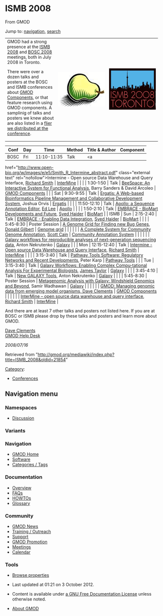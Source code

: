 <div id="mw-page-base" class="noprint">

</div>

<div id="mw-head-base" class="noprint">

</div>

<div id="content" class="mw-body" role="main">

<span id="top"></span>

<div id="mw-js-message" style="display:none;">

</div>



# <span dir="auto">ISMB 2008</span>

<div id="bodyContent">

<div id="siteSub">

From GMOD

</div>

<div id="contentSub">

</div>

<div id="jump-to-nav" class="mw-jump">

Jump to: [navigation](#mw-navigation), [search](#p-search)

</div>

<div id="mw-content-text" class="mw-content-ltr" lang="en" dir="ltr">

<table>
<colgroup>
<col style="width: 33%" />
<col style="width: 33%" />
<col style="width: 33%" />
</colgroup>
<tbody>
<tr class="odd">
<td>GMOD had a strong presence at the <a
href="http://www.iscb.org/ismb2008/" class="external text"
rel="nofollow">ISMB 2008</a> and <a
href="http://open-bio.org/wiki/BOSC_2008" class="external text"
rel="nofollow">BOSC 2008</a> meetings, both in July 2008 in Toronto.
<p>There were over a dozen talks and posters at the BOSC and ISMB
conferences about <a href="GMOD_Components" title="GMOD Components">GMOD
Components</a>, or that feature research using GMOD components. A
samplinig of talks and posters we knew about are also listed in a <a
href="../mediawiki/images/2/2e/GMODatISMB2008.pdf" class="internal"
title="GMODatISMB2008.pdf">flier we distributed at the
conference</a>.</p></td>
<td><a href="File:BoscPear.png" class="image" title="BOSC 2008"><img
src="../mediawiki/images/a/ad/BoscPear.png" width="161" height="115"
alt="BOSC 2008" /></a></td>
<td><a href="File:ISMB2008Skyline.png" class="image"
title="ISMB 2008"><img
src="../mediawiki/images/0/0f/ISMB2008Skyline.png" width="167"
height="136" alt="ISMB 2008" /></a></td>
</tr>
</tbody>
</table>

| Conf | Day | Time | Method | Title & Author | Component |
|----|----|----|----|----|----|
| BOSC | Fri | 11:10-11:35 | Talk | <a
href="http://www.open-bio.org/w/images/e/e5/Smith_R_Intermine_abstract.pdf"
class="external text" rel="nofollow">Intermine - Open source Data
Warehouse and Query Interface</a>, [Richard Smith](User%3ARsmith "User%3ARsmith") | [InterMine](InterMine "InterMine") |
|  |  | 1:30-1:50 | Talk | <a
href="http://www.open-bio.org/w/images/2/27/Sanders_Arcoleo_BeeSpace_abstract.pdf"
class="external text" rel="nofollow">BeeSpace: An Interactive System for
Functional Analysis</a>, Barry Sanders & David Arcoleo | [GMOD Components](GMOD_Components "GMOD Components") |
|  | Sat | 9:30-9:55 | Talk | <a
href="http://www.open-bio.org/w/images/5/59/Orvis_Ergatis_abstract.pdf"
class="external text" rel="nofollow">Ergatis: A Web-based Bioinformatics
Pipeline Management and Collaborative Development System</a>, Joshua Orvis | <a href="Ergatis" class="mw-redirect" title="Ergatis">Ergatis</a> |
|  |  | 11:50-12:10 | Talk | <a href="http://www.open-bio.org/w/images/3/3a/Lee_Apollo_abstract.pdf"
class="external text" rel="nofollow">Apollo: a Sequence Annotation
Editor</a>, [Ed Lee](User%3AElee "User%3AElee") | [Apollo](Apollo.1 "Apollo") |
|  |  | 1:50-2:10 | Talk | <a
href="http://www.open-bio.org/w/images/1/10/Haider_EMBRACE_abstract.pdf"
class="external text" rel="nofollow">EMBRACE - BioMart Developments and
Future</a>, [Syed Haider](User%3ASyedHaider "User%3ASyedHaider") | [BioMart](BioMart "BioMart") |
| ISMB | Sun | 2:15-2:40 | Talk | <a href="http://www.iscb.org/ismb2008/techtrack.php#TT05#TT05"
class="external text" rel="nofollow">EMBRACE - Enabling Data
Integration</a>, [Syed Haider](User%3ASyedHaider "User%3ASyedHaider") | [BioMart](BioMart "BioMart") |
|  |  | 5:45-8:30 | Poster Session | <a href="http://www.iscb.org/uploaded/css/24/3011.pdf"
class="external text" rel="nofollow">A Genome Grid for Finding new Bug
Genes</a>, [Donald Gilbert](User%3ADongilbert "User%3ADongilbert") | [Genome grid](Genome_grid "Genome grid") |
|  |  |  |  | <a href="http://www.iscb.org/uploaded/css/32/10042.pdf"
class="external text" rel="nofollow">A Complete System for Community
Genome Annotation</a>, [Scott Cain](User%3AScott "User%3AScott") | [Community Annotation System](Community_Annotation_System "Community Annotation System") |
|  |  |  |  | <a href="http://www.iscb.org/uploaded/css/32/4298.pdf"
class="external text" rel="nofollow">Galaxy workflows for reproducible
analyses of next-generation sequencing data</a>, Anton Nekrutenko | [Galaxy](Galaxy.1 "Galaxy") |
|  | Mon | 12:15-12:40 | Talk | <a href="http://www.iscb.org/ismb2008/techtrack.php#TT15#TT15"
class="external text" rel="nofollow">Intermine - Open source Data
Warehouse and Query Interface</a>, [Richard Smith](User%3ARsmith "User%3ARsmith") | [InterMine](InterMine "InterMine") |
|  |  | 3:15-3:40 | Talk | <a href="http://www.iscb.org/ismb2008/techtrack.php#TT20#TT20"
class="external text" rel="nofollow">Pathway Tools Software: Regulatory
Networks and Recent Developments</a>, Peter Karp | [Pathway Tools](Pathway_Tools.1 "Pathway Tools") |
|  | Tue | 3:15-3:40 | Talk | <a href="http://www.iscb.org/ismb2008/techtrack.php#TT30#TT30"
class="external text" rel="nofollow">Galaxy Workflows: Enabling Complex
Compu-tational Analysis For Experimental Biologists</a>, [James Taylor](User%3AJamesTaylor "User%3AJamesTaylor") | [Galaxy](Galaxy.1 "Galaxy") |
|  |  | 3:45-4:10 | Talk | <a href="http://www.iscb.org/ismb2008/techtrack.php#TT31#TT31"
class="external text" rel="nofollow">New GALAXY Tools</a>, Anton Nekrutenko | [Galaxy](Galaxy.1 "Galaxy") |
|  |  | 5:45-8:30 | Poster Session | <a href="http://www.iscb.org/uploaded/css/24/2988.pdf"
class="external text" rel="nofollow">Metagenomic Analysis with Galaxy:
Windshield Genomics and Beyond</a>, Samir Wadhawan | [Galaxy](Galaxy.1 "Galaxy") |
|  |  |  |  | <a href="http://www.iscb.org/uploaded/css/24/2817.pdf"
class="external text" rel="nofollow">GMOD: Managing genomic data from
emerging model organisms, Dave Clements</a> | [GMOD Components](GMOD_Components "GMOD Components") |
|  |  |  |  | <a href="http://www.iscb.org/uploaded/css/32/4204.pdf"
class="external text" rel="nofollow">InterMine – open source data
warehouse and query interface</a>, [Richard Smith](User%3ARsmith "User%3ARsmith") | [InterMine](InterMine "InterMine") |

And there are at least 7 other talks and posters not listed here. If you
are at BOSC or ISMB please drop by these talks and posters and learn
more about GMOD.

[Dave Clements](User%3AClements "User%3AClements")  
[GMOD Help Desk](GMOD_Help_Desk "GMOD Help Desk")

*2008/07/16*

</div>

<div class="printfooter">

Retrieved from
"<http://gmod.org/mediawiki/index.php?title=ISMB_2008&oldid=21854>"

</div>

<div id="catlinks" class="catlinks">

<div id="mw-normal-catlinks" class="mw-normal-catlinks">

[Category](Special:Categories "Special:Categories"):

- [Conferences](Category%3AConferences "Category%3AConferences")

</div>

</div>

<div class="visualClear">

</div>

</div>

</div>

<div id="mw-navigation">

## Navigation menu

<div id="mw-head">



<div id="left-navigation">

<div id="p-namespaces" class="vectorTabs" role="navigation"
aria-labelledby="p-namespaces-label">

### Namespaces


- <span id="ca-talk"><a
  href="http://gmod.org/mediawiki/index.php?title=Talk:ISMB_2008&amp;action=edit&amp;redlink=1"
  accesskey="t"
  title="Discussion about the content page [t]">Discussion</a></span>

</div>

<div id="p-variants" class="vectorMenu emptyPortlet" role="navigation"
aria-labelledby="p-variants-label">

### 

### Variants[](#)

<div class="menu">

</div>

</div>

</div>





</div>

</div>

</div>

<div id="mw-panel">

<div id="p-logo" role="banner">

<a href="Main_Page"
style="background-image: url(../images/GMOD-cogs.png);"
title="Visit the main page"></a>

</div>

<div id="p-Navigation" class="portal" role="navigation"
aria-labelledby="p-Navigation-label">

### Navigation

<div class="body">

- <span id="n-GMOD-Home">[GMOD Home](Main_Page)</span>
- <span id="n-Software">[Software](GMOD_Components)</span>
- <span id="n-Categories-.2F-Tags">[Categories /
  Tags](Categories)</span>

</div>

</div>

<div id="p-Documentation" class="portal" role="navigation"
aria-labelledby="p-Documentation-label">

### Documentation

<div class="body">

- <span id="n-Overview">[Overview](Overview)</span>
- <span id="n-FAQs">[FAQs](Category%3AFAQ)</span>
- <span id="n-HOWTOs">[HOWTOs](Category%3AHOWTO)</span>
- <span id="n-Glossary">[Glossary](Glossary)</span>

</div>

</div>

<div id="p-Community" class="portal" role="navigation"
aria-labelledby="p-Community-label">

### Community

<div class="body">

- <span id="n-GMOD-News">[GMOD News](GMOD_News)</span>
- <span id="n-Training-.2F-Outreach">[Training /
  Outreach](Training_and_Outreach)</span>
- <span id="n-Support">[Support](Support)</span>
- <span id="n-GMOD-Promotion">[GMOD Promotion](GMOD_Promotion)</span>
- <span id="n-Meetings">[Meetings](Meetings)</span>
- <span id="n-Calendar">[Calendar](Calendar)</span>

</div>

</div>

<div id="p-tb" class="portal" role="navigation"
aria-labelledby="p-tb-label">

### Tools

<div class="body">


- <span id="t-smwbrowselink"><a href="Special%3ABrowse/ISMB_2008" rel="smw-browse">Browse
  properties</a></span>


</div>

</div>

</div>

</div>

<div id="footer" role="contentinfo">

- <span id="footer-info-lastmod">Last updated at 01:21 on 3 October
  2012.</span>
<!-- - <span id="footer-info-viewcount">45,651 page views.</span> -->
- <span id="footer-info-copyright">Content is available under
  <a href="http://www.gnu.org/licenses/fdl-1.3.html" class="external"
  rel="nofollow">a GNU Free Documentation License</a> unless otherwise
  noted.</span>

<!-- -->

- <span id="footer-places-about">[About
  GMOD](GMOD:About "GMOD:About")</span>

<!-- -->






</div>
